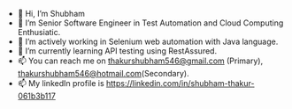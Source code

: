 - 👋 Hi, I’m Shubham
- 👀 I’m Senior Software Engineer in Test Automation and Cloud Computing Enthusiatic.
- 🌱 I’m actively working in Selenium web automation with Java language.
- 🌱 I’m currently learning API testing using RestAssured.
- 📫 You can reach me on thakurshubham546@gmail.com (Primary), thakurshubham546@hotmail.com(Secondary).
- 📫 My linkedIn profile is https://linkedin.com/in/shubham-thakur-061b3b117

<!---
money-seoh/money-seoh is a ✨ special ✨ repository because its `README.md` (this file) appears on your GitHub profile.
You can click the Preview link to take a look at your changes.
--->
